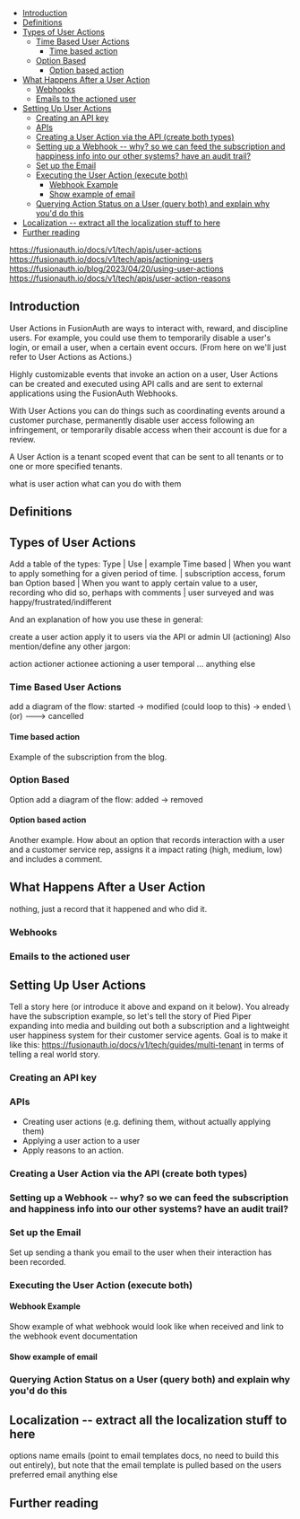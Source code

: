 - [Introduction](#introduction)
- [Definitions](#definitions)
- [Types of User Actions](#types-of-user-actions)
  - [Time Based User Actions](#time-based-user-actions)
    - [Time based action](#time-based-action)
  - [Option Based](#option-based)
    - [Option based action](#option-based-action)
- [What Happens After a User Action](#what-happens-after-a-user-action)
  - [Webhooks](#webhooks)
  - [Emails to the actioned user](#emails-to-the-actioned-user)
- [Setting Up User Actions](#setting-up-user-actions)
  - [Creating an API key](#creating-an-api-key)
  - [APIs](#apis)
  - [Creating a User Action via the API (create both types)](#creating-a-user-action-via-the-api-create-both-types)
  - [Setting up a Webhook -- why? so we can feed the subscription and happiness info into our other systems? have an audit trail?](#setting-up-a-webhook----why-so-we-can-feed-the-subscription-and-happiness-info-into-our-other-systems-have-an-audit-trail)
  - [Set up the Email](#set-up-the-email)
  - [Executing the User Action (execute both)](#executing-the-user-action-execute-both)
    - [Webhook Example](#webhook-example)
    - [Show example of email](#show-example-of-email)
  - [Querying Action Status on a User (query both) and explain why you'd do this](#querying-action-status-on-a-user-query-both-and-explain-why-youd-do-this)
- [Localization -- extract all the localization stuff to here](#localization----extract-all-the-localization-stuff-to-here)
- [Further reading](#further-reading)

https://fusionauth.io/docs/v1/tech/apis/user-actions
https://fusionauth.io/docs/v1/tech/apis/actioning-users
https://fusionauth.io/blog/2023/04/20/using-user-actions
https://fusionauth.io/docs/v1/tech/apis/user-action-reasons

## Introduction
User Actions in FusionAuth are ways to interact with, reward, and discipline users. For example, you could use them to temporarily disable a user's login, or email a user, when a certain event occurs. (From here on we'll just refer to User Actions as Actions.)

Highly customizable events that invoke an action on a user, User Actions can be created and executed using API calls and are sent to external applications using the FusionAuth Webhooks.

With User Actions you can do things such as coordinating events around a customer purchase, permanently disable user access following an infringement, or temporarily disable access when their account is due for a review.

A User Action is a tenant scoped event that can be sent to all tenants or to one or more specified tenants.

what is user action
what can you do with them

## Definitions

## Types of User Actions
Add a table of the types:
Type | Use | example
Time based | When you want to apply something for a given period of time. | subscription access, forum ban
Option based | When you want to apply certain value to a user, recording who did so, perhaps with comments | user surveyed and was happy/frustrated/indifferent

And an explanation of how you use these in general:

create a user action
apply it to users via the API or admin UI (actioning)
Also mention/define any other jargon:

action
actioner
actionee
actioning a user
temporal
... anything else

### Time Based User Actions
add a diagram of the flow:
started -> modified (could loop to this) -> ended
\ (or)
---> cancelled

#### Time based action
Example of the subscription from the blog.

### Option Based
Option
add a diagram of the flow: added -> removed

#### Option based action
Another example. How about an option that records interaction with a user and a customer service rep, assigns it a impact rating (high, medium, low) and includes a comment.

## What Happens After a User Action
nothing, just a record that it happened and who did it.

### Webhooks

### Emails to the actioned user

## Setting Up User Actions
Tell a story here (or introduce it above and expand on it below). You already have the subscription example, so let's tell the story of Pied Piper expanding into media and building out both a subscription and a lightweight user happiness system for their customer service agents. Goal is to make it like this: https://fusionauth.io/docs/v1/tech/guides/multi-tenant in terms of telling a real world story.

### Creating an API key

### APIs
- Creating user actions (e.g. defining them, without actually applying them)
- Applying a user action to a user
- Apply reasons to an action.

### Creating a User Action via the API (create both types)

### Setting up a Webhook -- why? so we can feed the subscription and happiness info into our other systems? have an audit trail?

### Set up the Email
Set up sending a thank you email to the user when their interaction has been recorded.

### Executing the User Action (execute both)

#### Webhook Example
Show example of what webhook would look like when received and link to the webhook event documentation


#### Show example of email

### Querying Action Status on a User (query both) and explain why you'd do this

## Localization -- extract all the localization stuff to here
options
name
emails (point to email templates docs, no need to build this out entirely), but note that the email template is pulled based on the users preferred email
anything else

## Further reading
